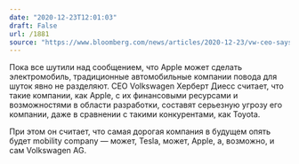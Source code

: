 ```yaml
---
date: "2020-12-23T12:01:03"
draft: False
url: /1881
source: "https://www.bloomberg.com/news/articles/2020-12-23/vw-ceo-says-apple-can-mount-major-challenge-with-auto-push?srnd=technology-vp"
---
```


Пока все шутили над сообщением, что Apple может сделать электромобиль, традиционные автомобильные компании повода для шуток явно не разделяют. CEO Volkswagen Херберт Диесс считает, что такие компании, как Apple, с их финансовыми ресурсами и возможностями в области разработки, составят серьезную угрозу его компании, даже в сравнении с такими конкурентами, как Toyota.

При этом он считает, что самая дорогая компания в будущем опять будет mobility company — может, Tesla, может, Apple, а, возможно, и сам Volkswagen AG.
